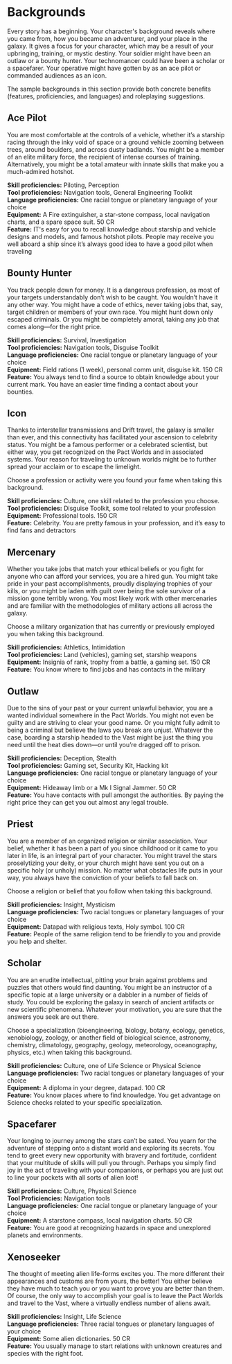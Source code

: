 # Backgrounds

Every story has a beginning. Your character's background reveals where you came from, how you became an adventurer, and your place in the galaxy. It gives a focus for your character, which may be a result of your upbringing, training, or mystic destiny. Your soldier might have been an outlaw or a bounty hunter. Your technomancer could have been a scholar or a spacefarer. Your operative might have gotten by as an ace pilot or commanded audiences as an icon.

The sample backgrounds in this section provide both concrete benefits (features, proficiencies, and languages) and roleplaying suggestions.

## Ace Pilot

You are most comfortable at the controls of a vehicle, whether it’s a starship racing through the inky void of space or a ground vehicle zooming between trees, around boulders, and across dusty badlands. You might be a member of an elite military force, the recipient of intense courses of training. Alternatively, you might be a total amateur with innate skills that make you a much-admired hotshot.

**Skill proficiencies:** Piloting, Perception    
**Tool proficiencies:** Navigation tools, General Engineering Toolkit    
**Language proficiencies:** One racial tongue or planetary language of your choice    
**Equipment:** A Fire extinguisher, a star-stone compass, local navigation charts, and a spare space suit. 50 CR    
**Feature:** IT's easy for you to recall knowledge about starship and vehicle designs and models, and famous hotshot pilots. People may receive you well aboard a ship since it’s always good idea to have a good pilot when traveling

## Bounty Hunter

You track people down for money. It is a dangerous profession, as most of your targets understandably don’t wish to be caught. You wouldn’t have it any other way. You might have a code of ethics, never taking jobs that, say, target children or members of your own race. You might hunt down only escaped criminals. Or you might be completely amoral, taking any job that comes along—for the right price.

**Skill proficiencies:** Survival, Investigation    
**Tool proficiencies:** Navigation tools, Disguise Toolkit    
**Language proficiencies:** One racial tongue or planetary language of your choice    
**Equipment:** Field rations (1 week), personal comm unit, disguise kit. 150 CR    
**Feature:** You always tend to find a source to obtain knowledge about your current mark. You have an easier time finding a contact about your bounties.

## Icon

Thanks to interstellar transmissions and Drift travel, the galaxy is smaller than ever, and this connectivity has facilitated your ascension to celebrity status. You might be a famous performer or a celebrated scientist, but either way, you get recognized on the Pact Worlds and in associated systems. Your reason for traveling to unknown worlds might be to further spread your acclaim or to escape the limelight.

Choose a profession or activity were you found your fame when taking this background.

**Skill proficiencies:** Culture, one skill related to the profession you choose.    
**Tool proficiencies:** Disguise Toolkit, some tool related to your profession    
**Equipment:** Professional tools. 150 CR    
**Feature:** Celebrity. You are pretty famous in your profession, and it’s easy to find fans and detractors

## Mercenary

Whether you take jobs that match your ethical beliefs or you fight for anyone who can afford your services, you are a hired gun. You might take pride in your past accomplishments, proudly displaying trophies of your kills, or you might be laden with guilt over being the sole survivor of a mission gone terribly wrong. You most likely work with other mercenaries and are familiar with the methodologies of military actions all across the galaxy.

Choose a military organization that has currently or previously employed you when taking this background.

**Skill proficiencies:** Athletics, Intimidation    
**Tool proficiencies:** Land (vehicles), gaming set, starship weapons    
**Equipment:** Insignia of rank, trophy from a battle, a gaming set. 150 CR    
**Feature:** You know where to find jobs and has contacts in the military

## Outlaw

Due to the sins of your past or your current unlawful behavior, you are a wanted individual somewhere in the Pact Worlds. You might not even be guilty and are striving to clear your good name. Or you might fully admit to being a criminal but believe the laws you break are unjust. Whatever the case, boarding a starship headed to the Vast might be just the thing you need until the heat dies down—or until you’re dragged off to prison.

**Skill proficiencies:** Deception, Stealth    
**Tool proficiencies:** Gaming set, Security Kit, Hacking kit    
**Language proficiencies:** One racial tongue or planetary language of your choice    
**Equipment:** Hideaway limb or a Mk I Signal Jammer. 50 CR    
**Feature:** You have contacts with pull amongst the authorities. By paying the right price they can get you out almost any legal trouble.

## Priest

You are a member of an organized religion or similar association. Your belief, whether it has been a part of you since childhood or it came to you later in life, is an integral part of your character. You might travel the stars proselytizing your deity, or your church might have sent you out on a specific holy (or unholy) mission. No matter what obstacles life puts in your way, you always have the conviction of your beliefs to fall back on.

Choose a religion or belief that you follow when taking this background.

**Skill proficiencies:** Insight, Mysticism    
**Language proficiencies:** Two racial tongues or planetary languages of your choice    
**Equipment:** Datapad with religious texts, Holy symbol. 100 CR    
**Feature:** People of the same religion tend to be friendly to you and provide you help and shelter.

## Scholar

You are an erudite intellectual, pitting your brain against problems and puzzles that others would find daunting. You might be an instructor of a specific topic at a large university or a dabbler in a number of fields of study. You could be exploring the galaxy in search of ancient artifacts or new scientific phenomena. Whatever your motivation, you are sure that the answers you seek are out there.

Choose a specialization (bioengineering, biology, botany, ecology, genetics, xenobiology, zoology, or another field of biological science, astronomy, chemistry, climatology, geography, geology, meteorology, oceanography, physics, etc.) when taking this background.

**Skill proficiencies:** Culture, one of Life Science or Physical Science    
**Language proficiencies:** Two racial tongues or planetary languages of your choice    
**Equipment:** A diploma in your degree, datapad. 100 CR    
**Feature:** You know places where to find knowledge. You get advantage on Science checks related to your specific specialization.

## Spacefarer

Your longing to journey among the stars can’t be sated. You yearn for the adventure of stepping onto a distant world and exploring its secrets. You tend to greet every new opportunity with bravery and fortitude, confident that your multitude of skills will pull you through. Perhaps you simply find joy in the act of traveling with your companions, or perhaps you are just out to line your pockets with all sorts of alien loot!

**Skill proficiencies:** Culture, Physical Science    
**Tool Proficiencies:** Navigation tools    
**Language proficiencies:** One racial tongue or planetary language of your choice    
**Equipment:** A starstone compass, local navigation charts. 50 CR    
**Feature:** You are good at recognizing hazards in space and unexplored planets and environments. 

## Xenoseeker

The thought of meeting alien life-forms excites you. The more different their appearances and customs are from yours, the better! You either believe they have much to teach you or you want to prove you are better than them. Of course, the only way to accomplish your goal is to leave the Pact Worlds and travel to the Vast, where a virtually endless number of aliens await.

**Skill proficiencies:** Insight, Life Science    
**Language proficiencies:** Three racial tongues or planetary languages of your choice    
**Equipment:** Some alien dictionaries. 50 CR    
**Feature:** You usually manage to start relations with unknown creatures and species with the right foot.

